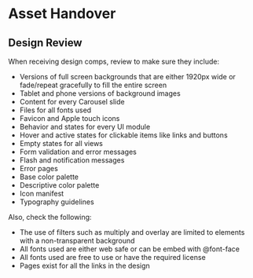 Asset Handover
===

Design Review
---

When receiving design comps, review to make sure they include:

- Versions of full screen backgrounds that are either 1920px wide or fade/repeat gracefully to fill the entire screen
- Tablet and phone versions of background images
- Content for every Carousel slide
- Files for all fonts used
- Favicon and Apple touch icons
- Behavior and states for every UI module
- Hover and active states for clickable items like links and buttons
- Empty states for all views
- Form validation and error messages
- Flash and notification messages
- Error pages
- Base color palette
- Descriptive color palette
- Icon manifest
- Typography guidelines

Also, check the following:

- The use of filters such as multiply and overlay are limited to elements with a non-transparent background
- All fonts used are either web safe or can be embed with @font-face
- All fonts used are free to use or have the required license
- Pages exist for all the links in the design